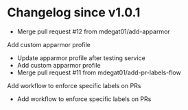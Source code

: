 # Changelog since v1.0.1
- Merge pull request #12 from mdegat01/add-apparmor

Add custom apparmor profile 
- Update apparmor profile after testing service 
- Add custom apparmor profile 
- Merge pull request #11 from mdegat01/add-pr-labels-flow

Add workflow to enforce specific labels on PRs 
- Add workflow to enforce specific labels on PRs 
